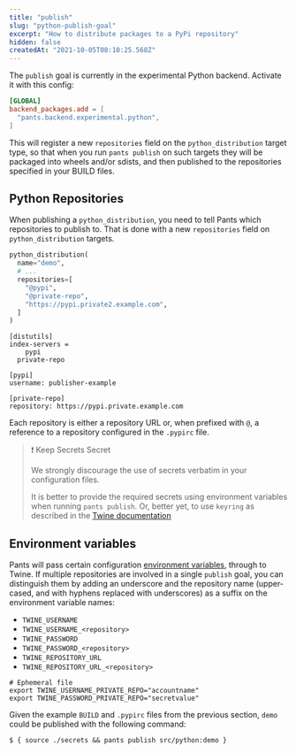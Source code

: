 ```yaml
---
title: "publish"
slug: "python-publish-goal"
excerpt: "How to distribute packages to a PyPi repository"
hidden: false
createdAt: "2021-10-05T08:10:25.568Z"
---
```

The `publish` goal is currently in the experimental Python backend. Activate it with this config:

```toml pants.toml
[GLOBAL]
backend_packages.add = [
  "pants.backend.experimental.python",
]
```

This will register a new `repositories` field on the `python_distribution` target type, so that when you run `pants publish` on such targets they will be packaged into wheels and/or sdists, and then published to the repositories specified in your BUILD files.

Python Repositories
-------------------

When publishing a `python_distribution`, you need to tell Pants which repositories to publish to. That is done with a new `repositories` field on `python_distribution` targets.

```python src/python/BUILD
python_distribution(
  name="demo",
  # ...
  repositories=[
    "@pypi",
    "@private-repo",
    "https://pypi.private2.example.com",
  ]
)
```
```text .pypirc
[distutils]
index-servers =
	pypi
  private-repo

[pypi]
username: publisher-example

[private-repo]
repository: https://pypi.private.example.com
```

Each repository is either a repository URL or, when prefixed with `@`, a reference to a repository configured in the `.pypirc` file.

> ❗️ Keep Secrets Secret
> 
> We strongly discourage the use of secrets verbatim in your configuration files.
> 
> It is better to provide the required secrets using environment variables when running `pants publish`. Or, better yet, to use `keyring` as described in the [Twine documentation](https://twine.readthedocs.io/en/latest/#keyring-support)

Environment variables
---------------------

Pants will pass certain configuration [environment variables](https://twine.readthedocs.io/en/latest/#environment-variables), through to Twine. If multiple repositories are involved in a single `publish` goal, you can distinguish them by adding an underscore and the repository name (upper-cased, and with hyphens replaced with underscores) as a suffix on the environment variable names:

- `TWINE_USERNAME` 
- `TWINE_USERNAME_<repository>`
- `TWINE_PASSWORD`
- `TWINE_PASSWORD_<repository>`
- `TWINE_REPOSITORY_URL`
- `TWINE_REPOSITORY_URL_<repository>`

```shell secrets
# Ephemeral file
export TWINE_USERNAME_PRIVATE_REPO="accountname"
export TWINE_PASSWORD_PRIVATE_REPO="secretvalue"
```

Given the example `BUILD` and `.pypirc` files from the previous section, `demo` could be published with the following command:

```shell
$ { source ./secrets && pants publish src/python:demo }
```
